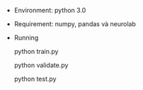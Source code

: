 ﻿* Environment: python 3.0
* Requirement: numpy, pandas và neurolab
* Running

	python train.py
	
	python validate.py
	
	python test.py